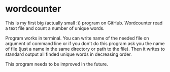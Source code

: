 # wordcounter

This is my first big (actually small :)) program on GitHub. Wordcounter read a text file and count a number of unique words. 

Program works in terminal. You can write name of the needed file on argument of command line or if you don't do this program ask you the name of file (just a name in the same directory or path to the file). Then it writes to standard output all finded unique words in decreasing order.

This program needs to be improved in the future.   
